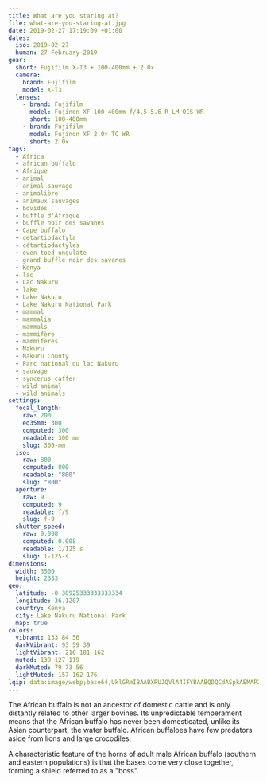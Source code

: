 ```yaml
---
title: What are you staring at?
file: what-are-you-staring-at.jpg
date: 2019-02-27 17:19:09 +01:00
dates:
  iso: 2019-02-27
  human: 27 February 2019
gear:
  short: Fujifilm X-T3 + 100-400mm + 2.0×
  camera:
    brand: Fujifilm
    model: X-T3
  lenses:
    - brand: Fujifilm
      model: Fujinon XF 100-400mm f/4.5-5.6 R LM OIS WR
      short: 100-400mm
    - brand: Fujifilm
      model: Fujinon XF 2.0× TC WR
      short: 2.0×
tags:
  - Africa
  - african buffalo
  - Afrique
  - animal
  - animal sauvage
  - animalière
  - animaux sauvages
  - bovidés
  - buffle d'Afrique
  - buffle noir des savanes
  - Cape buffalo
  - cetartiodactyla
  - cétartiodactyles
  - even-toed ungulate
  - grand buffle noir des savanes
  - Kenya
  - lac
  - Lac Nakuru
  - lake
  - Lake Nakuru
  - Lake Nakuru National Park
  - mammal
  - mammalia
  - mammals
  - mammifère
  - mammifères
  - Nakuru
  - Nakuru County
  - Parc national du lac Nakuru
  - sauvage
  - syncerus caffer
  - wild animal
  - wild animals
settings:
  focal_length:
    raw: 200
    eq35mm: 300
    computed: 300
    readable: 300 mm
    slug: 300-mm
  iso:
    raw: 800
    computed: 800
    readable: "800"
    slug: "800"
  aperture:
    raw: 9
    computed: 9
    readable: ƒ/9
    slug: f-9
  shutter_speed:
    raw: 0.008
    computed: 0.008
    readable: 1/125 s
    slug: 1-125-s
dimensions:
  width: 3500
  height: 2333
geo:
  latitude: -0.38925333333333334
  longitude: 36.1207
  country: Kenya
  city: Lake Nakuru National Park
  map: true
colors:
  vibrant: 133 84 56
  darkVibrant: 93 59 39
  lightVibrant: 216 181 162
  muted: 139 127 119
  darkMuted: 79 73 56
  lightMuted: 157 162 176
lqip: data:image/webp;base64,UklGRmIBAABXRUJQVlA4IFYBAABQDQCdASpkAEMAP2WgwFizLKalNfYK6mAsiWUA02cMtyFJj4+v0dO5eAZTsxVdoDPdW9LuQQR4+JrojoL1viXaJLXnqow7y7bgymq17C8K+2tlW7m2boiNUFLX3nIK2pIguGecasOUJuHpG4qvEuXUQ16AAP7NiwXVyTkOG4CXIhEFBatb6Oku1wy3kDrKO7z6DqRsD4ibid5enZ9X5/azMpUXXGFiAzyU+8M7PFdN6FovCTLGkcNAZGiGJ8uyFkdbUsGzZ2FpCLx2gMo6RlYwQoTd+Az8VHgRWpuZA3cSUZPI7WCGJ3wHQ829An7k2vxEZuju5XkRmFiEi/VCNV/rm2ee+Kw0Z8ls6schviyWOXXyfaJesR3dhx9Et2HjL578ur6zmCeCWprZm1f657tDwFHWjKv8gjcyL9kooOg/bV4V6hSJgMHgYLT1QbvrDb0fQdsAAAA=
---
```


The African buffalo is not an ancestor of domestic cattle and is only distantly related to other larger bovines. Its unpredictable temperament means that the African buffalo has never been domesticated, unlike its Asian counterpart, the water buffalo. African buffaloes have few predators aside from lions and large crocodiles.

A characteristic feature of the horns of adult male African buffalo (southern and eastern populations) is that the bases come very close together, forming a shield referred to as a "boss".
